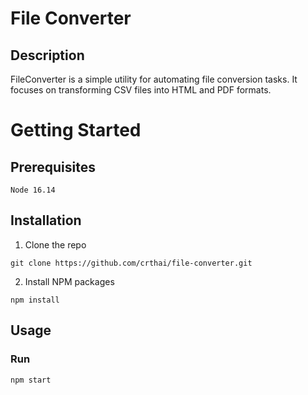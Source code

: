 # File Converter 

## Description
FileConverter is a simple utility for automating file conversion tasks. It focuses on transforming CSV files into HTML and PDF formats.

# Getting Started
## Prerequisites

```
Node 16.14
```

## Installation
1. Clone the repo

```
git clone https://github.com/crthai/file-converter.git

```
2. Install NPM packages

```
npm install

```

## Usage
### Run
```
npm start
